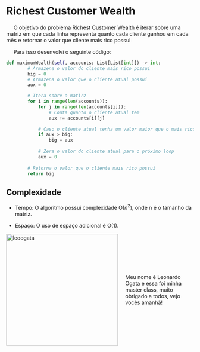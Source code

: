 # Richest Customer Wealth

&nbsp;&nbsp;&nbsp;&nbsp; O objetivo do problema Richest Customer Wealth é iterar sobre uma matriz em que cada linha representa quanto cada cliente ganhou em cada mês e retornar o valor que cliente mais rico possui


&nbsp;&nbsp;&nbsp;&nbsp; Para isso desenvolvi o seguinte código: 

```python
def maximumWealth(self, accounts: List[List[int]]) -> int:
        # Armazena o valor do cliente mais rico possui
        big = 0
        # Armazena o valor que o cliente atual possui
        aux = 0

        # Itera sobre a matirz
        for i in range(len(accounts)):
            for j in range(len(accounts[i])):
                # Conta quanto o cliente atual tem
                aux += accounts[i][j]
            
            # Caso o cliente atual tenha um valor maior que o mais rico o valor big é atualizado
            if aux > big:
                big = aux
            
            # Zera o valor do cliente atual para o próximo loop
            aux = 0
        
        # Retorna o valor que o cliente mais rico possui
        return big
```

## Complexidade
- Tempo: O algoritmo possui complexidade O($n^2$), onde n é o tamanho da matriz.

- Espaço: O uso de espaço adicional é O(1).

<div style="display: flex; align-items: center; justify-content: center;">
    <img src="leoogata92.jpg" alt="leoogata" style="width: 300px; height: auto; margin-right: 20px;">
    <div>
        <p>Meu nome é Leonardo Ogata e essa foi minha master class, muito obrigado a todos, vejo vocês amanhã!</p>
    </div>
</div>
